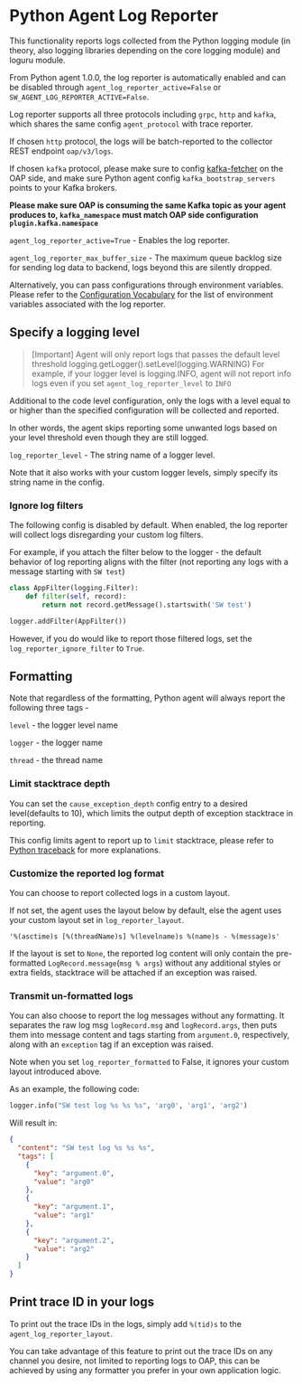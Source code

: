 # Python Agent Log Reporter

This functionality reports logs collected from the Python logging module (in theory, also logging libraries depending on the core logging module) and loguru module.

From Python agent 1.0.0, the log reporter is automatically enabled and can be disabled through `agent_log_reporter_active=False` or `SW_AGENT_LOG_REPORTER_ACTIVE=False`.

Log reporter supports all three protocols including `grpc`, `http` and `kafka`, which shares the same config `agent_protocol` with trace reporter.

If chosen `http` protocol, the logs will be batch-reported to the collector REST endpoint `oap/v3/logs`.

If chosen `kafka` protocol, please make sure to config 
[kafka-fetcher](https://skywalking.apache.org/docs/main/v10.0.1/en/setup/backend/kafka-fetcher/)
on the OAP side, and make sure Python agent config `kafka_bootstrap_servers` points to your Kafka brokers.

**Please make sure OAP is consuming the same Kafka topic as your agent produces to, `kafka_namespace` must match OAP side configuration `plugin.kafka.namespace`**

`agent_log_reporter_active=True` - Enables the log reporter.

`agent_log_reporter_max_buffer_size` - The maximum queue backlog size for sending log data to backend, logs beyond this are silently dropped.

Alternatively, you can pass configurations through environment variables. 
Please refer to the [Configuration Vocabulary](../Configuration.md) for the list of environment variables associated with the log reporter.

## Specify a logging level
> [Important] Agent will only report logs that passes the default level threshold logging.getLogger().setLevel(logging.WARNING) 
> For example, if your logger level is logging.INFO, agent will not report info logs even if you set `agent_log_reporter_level` to `INFO`

Additional to the code level configuration, only the logs with a level equal to or higher than the 
specified configuration will be collected and reported. 

In other words, the agent skips reporting some unwanted logs based on your level threshold even though they are still logged.

`log_reporter_level` - The string name of a logger level. 

Note that it also works with your custom logger levels, simply specify its string name in the config.

### Ignore log filters
The following config is disabled by default. When enabled, the log reporter will collect logs disregarding your custom log filters.

For example, if you attach the filter below to the logger - the default behavior of log reporting aligns with the filter 
(not reporting any logs with a message starting with `SW test`)
```python
class AppFilter(logging.Filter):
    def filter(self, record):
        return not record.getMessage().startswith('SW test')

logger.addFilter(AppFilter())
```
However, if you do would like to report those filtered logs, set the `log_reporter_ignore_filter` to `True`.


## Formatting
Note that regardless of the formatting, Python agent will always report the following three tags - 

`level` - the logger level name

`logger` - the logger name  

`thread` - the thread name

### Limit stacktrace depth
You can set the `cause_exception_depth` config entry to a desired level(defaults to 10), which limits the output depth of exception stacktrace in reporting.

This config limits agent to report up to `limit` stacktrace, please refer to [Python traceback](https://docs.python.org/3/library/traceback.html#traceback.print_tb) for more explanations.

### Customize the reported log format
You can choose to report collected logs in a custom layout.

If not set, the agent uses the layout below by default, else the agent uses your custom layout set in `log_reporter_layout`.

`'%(asctime)s [%(threadName)s] %(levelname)s %(name)s - %(message)s'`

If the layout is set to `None`, the reported log content will only contain 
the pre-formatted `LogRecord.message`(`msg % args`) without any additional styles or extra fields, stacktrace will be attached if an exception was raised. 

### Transmit un-formatted logs
You can also choose to report the log messages without any formatting.
It separates the raw log msg `logRecord.msg` and `logRecord.args`, then puts them into message content and tags starting from `argument.0`, respectively, along with an `exception` tag if an exception was raised.

Note when you set `log_reporter_formatted` to False, it ignores your custom layout introduced above.

As an example, the following code:
```python
logger.info("SW test log %s %s %s", 'arg0', 'arg1', 'arg2')
```

Will result in:
```json
{
  "content": "SW test log %s %s %s",
  "tags": [
    {
      "key": "argument.0",
      "value": "arg0"
    },
    {
      "key": "argument.1",
      "value": "arg1"
    },
    {
      "key": "argument.2",
      "value": "arg2"
    }
  ]
}
```

## Print trace ID in your logs
To print out the trace IDs in the logs, simply add `%(tid)s` to the `agent_log_reporter_layout`.

You can take advantage of this feature to print out the trace IDs on any channel you desire, not limited to reporting logs to OAP,
this can be achieved by using any formatter you prefer in your own application logic.